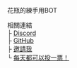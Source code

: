 花瓶的練手用BOT

相關連結<br/>
├ [Discord](https://discord.gg/5MHGpAFGEN)<br/>
├ [GitHub](https://github.com/RICE0707/Elysia_Js_V2)<br/>
├ [邀請我](https://discord.com/api/oauth2/authorize?client_id=1032948551107497994&permissions=8&scope=bot)<br/>
└ [每天都可以投一票！](https://discordservers.tw/bots/1032948551107497994)<br/>